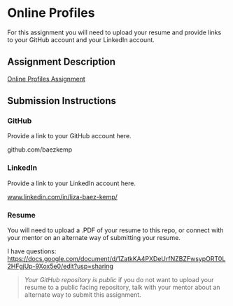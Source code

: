 # Online Profiles
For this assignment you will need to upload your resume and provide links to your GitHub account and your LinkedIn account.

## Assignment Description
[Online Profiles Assignment](https://education.launchcode.org/liftoff/modules/assignments/online-profiles)

## Submission Instructions
 
### GitHub
Provide a link to your GitHub account here.

github.com/baezkemp
 
### LinkedIn
Provide a link to your LinkedIn account here.

www.linkedin.com/in/liza-baez-kemp/

### Resume
You will need to upload a .PDF of your resume to this repo, or connect with your mentor on an alternate way of submitting your resume.

I have questions: https://docs.google.com/document/d/1ZatkKA4PXDeUrfNZBZFwsypORT0L2HFgjUp-9Xox5e0/edit?usp=sharing

> *Your GitHub repository is public* if you do not want to upload your resume to a public facing repository, talk with your mentor about an alternate way to submit this assignment.
